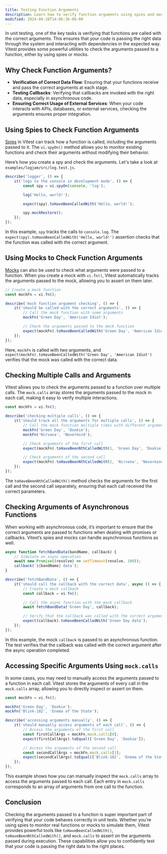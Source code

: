 ```yaml
---
title: Testing Function Arguments
description: Learn how to verify function arguments using spies and mocks in Vitest.
modified: 2024-09-28T14:06:36-06:00
---
```


In unit testing, one of the key tasks is verifying that functions are called with the correct arguments. This ensures that your code is passing the right data through the system and interacting with dependencies in the expected way. Vitest provides some powerful utilities to check the arguments passed to a function, either by using spies or mocks.

## Why Check Function Arguments?

- **Verification of Correct Data Flow**: Ensuring that your functions receive and pass the correct arguments at each stage.
- **Testing Callbacks**: Verifying that callbacks are invoked with the right data, especially in asynchronous code.
- **Ensuring Correct Usage of External Services**: When your code interacts with APIs, databases, or external services, checking the arguments ensures proper integration.

## Using Spies to Check Function Arguments

[Spies](spies.md) in Vitest can track how a function is called, including the arguments passed to it. The `vi.spyOn()` method allows you to monitor existing functions and check their arguments without modifying their behavior.

Here’s how you create a spy and check the arguments. Let's take a look at `examples/logjam/src/log.test.js`.

```js
describe('logger', () => {
	it('logs to the console in development mode', () => {
		const spy = vi.spyOn(console, 'log');

		log('Hello, world!');

		expect(spy).toHaveBeenCalledWith('Hello, world!');

		spy.mockRestore();
	});
});
```

In this example, `spy` tracks the calls to `console.log`. The `expect(spy).toHaveBeenCalledWith('Hello, world!')` assertion checks that the function was called with the correct argument.

## Using Mocks to Check Function Arguments

[Mocks](mocks.md) can also be used to check what arguments were passed to a function. When you create a mock with `vi.fn()`, Vitest automatically tracks the arguments passed to the mock, allowing you to assert on them later.

```js
// Create a mock function
const mockFn = vi.fn();

describe('mock function argument checking', () => {
	it('should be called with the correct arguments', () => {
		// Call the mock function with some arguments
		mockFn('Green Day', 'American Idiot');

		// Check the arguments passed to the mock function
		expect(mockFn).toHaveBeenCalledWith('Green Day', 'American Idiot');
	});
});
```

Here, `mockFn` is called with two arguments, and `expect(mockFn).toHaveBeenCalledWith('Green Day', 'American Idiot')` verifies that the mock was called with the correct data.

## Checking Multiple Calls and Arguments

Vitest allows you to check the arguments passed to a function over multiple calls. The `mock.calls` array stores the arguments passed to the mock in each call, making it easy to verify multiple interactions.

```js
const mockFn = vi.fn();

describe('checking multiple calls', () => {
	it('should track all the arguments for multiple calls', () => {
		// Call the mock function multiple times with different arguments
		mockFn('Green Day', 'Dookie');
		mockFn('Nirvana', 'Nevermind');

		// Check arguments of the first call
		expect(mockFn).toHaveBeenNthCalledWith(1, 'Green Day', 'Dookie');

		// Check arguments of the second call
		expect(mockFn).toHaveBeenNthCalledWith(2, 'Nirvana', 'Nevermind');
	});
});
```

The `toHaveBeenNthCalledWith()` method checks the arguments for the first call and the second call separately, ensuring that each call received the correct parameters.

## Checking Arguments of Asynchronous Functions

When working with asynchronous code, it’s important to ensure that the correct arguments are passed to functions when dealing with promises or callbacks. Vitest’s spies and mocks can handle asynchronous functions as well.

```js
async function fetchBandData(bandName, callback) {
	// Simulate an async operation
	await new Promise((resolve) => setTimeout(resolve, 100));
	callback(`${bandName} data`);
}

describe('fetchBandData', () => {
	it('should call the callback with the correct data', async () => {
		// Create a mock callback
		const callback = vi.fn();

		// Call the async function with the mock callback
		await fetchBandData('Green Day', callback);

		// Verify that the callback was called with the correct argument
		expect(callback).toHaveBeenCalledWith('Green Day data');
	});
});
```

In this example, the mock `callback` is passed to an asynchronous function. The test verifies that the callback was called with the correct argument after the async operation completed.

## Accessing Specific Arguments Using `mock.calls`

In some cases, you may need to manually access the arguments passed to a function in each call. Vitest stores the arguments of every call in the `mock.calls` array, allowing you to directly inspect or assert on them.

```js
const mockFn = vi.fn();

mockFn('Green Day', 'Dookie');
mockFn('Blink-182', 'Enema of the State');

describe('accessing arguments manually', () => {
	it('should manually access arguments of each call', () => {
		// Access the arguments of the first call
		const firstCallArgs = mockFn.mock.calls[0];
		expect(firstCallArgs).toEqual(['Green Day', 'Dookie']);

		// Access the arguments of the second call
		const secondCallArgs = mockFn.mock.calls[1];
		expect(secondCallArgs).toEqual(['Blink-182', 'Enema of the State']);
	});
});
```

This example shows how you can manually inspect the `mock.calls` array to access the arguments passed to each call. Each entry in `mock.calls` corresponds to an array of arguments from one call to the function.

## Conclusion

Checking the arguments passed to a function is super important part of verifying that your code behaves correctly in unit tests. Whether you’re using spies to monitor real functions or mocks to simulate them, Vitest provides powerful tools like `toHaveBeenCalledWith()`, `toHaveBeenNthCalledWith()`, and `mock.calls` to assert on the arguments passed during execution. These capabilities allow you to confidently test that your code is passing the right data to the right places.
